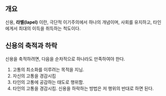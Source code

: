 ## 개요
신용, **라벨(lapel)** 이란, 극단적 이기주의에서 하나의 개념이며, 사회를 유지하고, 타인에게서 최대의 이득을 취득하는 척도이다.

## 신용의 축적과 하락
신용을 축적하려면, 다음을 순차적으로 하나라도 만족하여야 한다.
1. 고통의 최소화를 이루려는 목적을 지님.
2. 자신의 고통을 경감시킴
3. 타인의 고통에 공감하는 태도로 행위함.
4. 타인의 고통을 경감시킴.
신용을 하락하는 방법은 저 행위의 반대로 하면 된다.